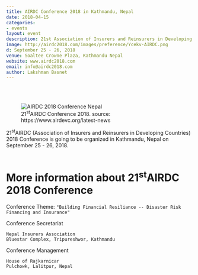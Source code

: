 ```yaml
---
title: AIRDC Conference 2018 in Kathmandu, Nepal
date: 2018-04-15
categories:
- events
layout: event
description: 21st Association of Insurers and Reinsurers in Developing Countries (AIRDC) Conference is going to be held in Kathmandu, Nepal on September 25 - 26,. | Events in Nepal, Conference and Exhibition in Nepal
image: http://airdc2018.com/images/preference/Ycekv-AIRDC.png
d: September 25 - 26, 2018
venue: Soaltee Crowne Plaza, Kathmandu Nepal
website: www.airdc2018.com
email: info@airdc2018.com
author: Lakshman Basnet
---
```

<br><br>
<figure><img src="https://static.wixstatic.com/media/a8993f_dc4045c751f74acbba7bc161db90fd40~mv2.png/v1/fill/w_951,h_711,al_c,usm_0.66_1.00_0.01/a8993f_dc4045c751f74acbba7bc161db90fd40~mv2.png" alt="AIRDC 2018 Conference Nepal"><figcaption>21<sup>st</sup>AIRDC Conference 2018. source: https://www.airdevc.org/latest-news</figcaption></figure>


21<sup>st</sup>AIRDC (Association of Insurers and Reinsurers in Developing Countries) 2018 Conference is going to be organized in Kathmandu, Nepal on September 25 - 26, 2018. 
<br><br>
<h1>More information about 21<sup>st</sup>AIRDC 2018 Conference</h1>

Conference Theme: `"Building Financial Resiliance -- Disaster Risk Financing and Insurance"` 

Conference Secretariat

    Nepal Insurers Association
    Bluestar Complex, Tripureshwor, Kathmandu

Conference Management

    House of Rajkarnicar
    Pulchowk, Lalitpur, Nepal

